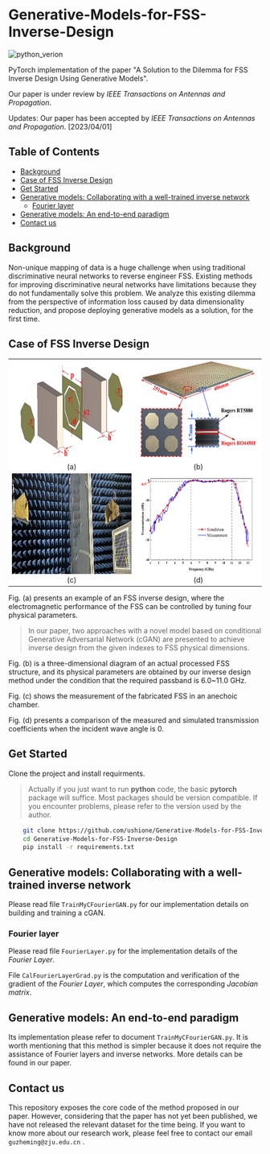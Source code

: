 # Generative-Models-for-FSS-Inverse-Design
![python_verion](https://user-images.githubusercontent.com/87009163/168636733-f6c303bd-6f3f-4215-b008-c37ea05c0921.svg)

PyTorch implementation of the paper "A Solution to the Dilemma for FSS Inverse Design Using Generative Models".

Our paper is under review by *IEEE Transactions on Antennas and Propagation*.

Updates: Our paper has been accepted by *IEEE Transactions on Antennas and Propagation*. [2023/04/01]

## Table of Contents

- [Background](#background)
- [Case of FSS Inverse Design](#case-of-fss-inverse-design)
- [Get Started](#get-started)
- [Generative models: Collaborating with a well-trained inverse network](#generative-models-collaborating-with-a-well-trained-inverse-network)
	- [Fourier layer](#fourier-layer)
- [Generative models: An end-to-end paradigm](#generative-models-an-end-to-end-paradigm)
- [Contact us](#contact-us)

## Background
Non-unique mapping of data is a huge challenge when using traditional discriminative neural networks to reverse engineer FSS. Existing methods for improving discriminative neural networks have limitations because they do not fundamentally solve this problem. We analyze this existing dilemma from the perspective of information loss caused by data dimensionality reduction, and propose deploying generative models as a solution, for the first time.

## Case of FSS Inverse Design
<table align="center" bgcolor="white">
    <tr>
        <td align="center"><img id="Case" src="https://github.com/ushione/Generative-Models-for-FSS-Inverse-Design/blob/main/Img/Case.jpg" width="320" height="200" alt="Case"/><br><span>(a)</span></td>
        <td align="center"><img id="Result" src="https://github.com/ushione/Generative-Models-for-FSS-Inverse-Design/blob/main/Img/Result.jpg" width="320" height="200" alt="Result"/><br><span>(b)</span></td></td>
    </tr>
    <tr>
        <td align="center"><img id="Measurement" src="https://github.com/ushione/Generative-Models-for-FSS-Inverse-Design/blob/main/Img/Measurement.jpg" width="320" height="200" alt="Measurement"/><br><span>(c)</span></td></td>
        <td align="center"><img id="Verification" src="https://github.com/ushione/Generative-Models-for-FSS-Inverse-Design/blob/main/Img/Verification.jpg" width="320" height="200" alt="Verification"/><br><span>(d)</span></td></td>
    </tr>
</table>

Fig. (a) presents an example of an FSS inverse design, where the electromagnetic performance of the FSS can be controlled by tuning four physical parameters.
> In our paper, two approaches with a novel model based on conditional Generative Adversarial Network (cGAN) are presented to achieve inverse design from the given indexes to FSS physical dimensions.

Fig. (b) is a three-dimensional diagram of an actual processed FSS structure, and its physical parameters are obtained by our inverse design method under the condition that the required passband is 6.0~11.0 GHz.

Fig. (c) shows the measurement of the fabricated FSS in an anechoic chamber.

Fig. (d) presents a comparison of the measured and simulated transmission coefficients when the incident wave angle is 0.

## Get Started
Clone the project and install requirments.
> Actually if you just want to run **python** code, the basic **pytorch** package will suffice. Most packages should be version compatible. If you encounter problems, please refer to the version used by the author. 

```sh
    git clone https://github.com/ushione/Generative-Models-for-FSS-Inverse-Design.git
    cd Generative-Models-for-FSS-Inverse-Design
    pip install -r requirements.txt
```
## Generative models: Collaborating with a well-trained inverse network

Please read file `TrainMyCFourierGAN.py` for our implementation details on building and training a cGAN.

### Fourier layer

Please read file `FourierLayer.py` for the implementation details of the *Fourier Layer*.

File `CalFourierLayerGrad.py` is the computation and verification of the gradient of the *Fourier Layer*, which computes the corresponding *Jacobian matrix*.

## Generative models: An end-to-end paradigm

Its implementation please refer to document `TrainMyCFourierGAN.py`. It is worth mentioning that this method is simpler because it does not require the assistance of Fourier layers and inverse networks. More details can be found in our paper.

## Contact us

This repository exposes the core code of the method proposed in our paper. However, considering that the paper has not yet been published, we have not released the relevant dataset for the time being. If you want to know more about our research work, please feel free to contact our email `guzheming@zju.edu.cn`  .
